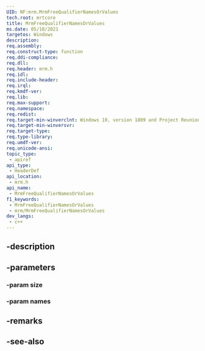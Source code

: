 ```yaml
---
UID: NF:mrm.MrmFreeQualifierNamesOrValues
tech.root: mrtcore 
title: MrmFreeQualifierNamesOrValues
ms.date: 05/18/2021 
targetos: Windows
description: 
req.assembly: 
req.construct-type: function
req.ddi-compliance: 
req.dll: 
req.header: mrm.h
req.idl: 
req.include-header: 
req.irql: 
req.kmdf-ver: 
req.lib: 
req.max-support: 
req.namespace: 
req.redist: 
req.target-min-winverclnt: Windows 10, version 1809 and Project Reunion 0.5 (and later) 
req.target-min-winversvr: 
req.target-type: 
req.type-library: 
req.umdf-ver: 
req.unicode-ansi: 
topic_type:
 - apiref
api_type:
 - HeaderDef
api_location:
 - mrm.h
api_name:
 - MrmFreeQualifierNamesOrValues
f1_keywords:
 - MrmFreeQualifierNamesOrValues
 - mrm/MrmFreeQualifierNamesOrValues
dev_langs:
 - c++
---
```


## -description

## -parameters

### -param size

### -param names

## -remarks

## -see-also

